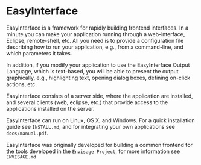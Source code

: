 # EasyInterface

EasyInterface is a framework for rapidly building frontend
interfaces. In a minute you can make your application running through
a web-interface, Eclipse, remote-shell, etc. All you need is to
provide a configuration file describing how to run your application,
e.g., from a command-line, and which parameters it takes.

In addition, if you modify your application to use the EasyInterface
Output Language, which is text-based, you will be able to present the
output graphically, e.g., highlighting text, opening dialog boxes,
defining on-click actions, etc.

EasyInterface consists of a server side, where the application are
installed, and several clients (web, eclipse, etc.) that provide
access to the applications installed on the server.

EasyInterface can run on Linux, OS X, and Windows. For a quick
installation guide see `INSTALL.md`, and for integrating your own
applications see `docs/manual.pdf`.

EasyInterface was originally developed for building a common frontend
for the tools developed in the `Envisage Project`, for more
information see `ENVISAGE.md`
